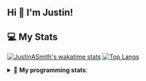 ## Hi 👋 I'm Justin!

## 💻 My Stats

[![JustinASmith's wakatime stats](https://github-readme-stats.vercel.app/api/wakatime?username=JustinASmith)](https://github.com/JustinASmith/JustinASmith)
[![Top Langs](https://github-readme-stats.vercel.app/api/top-langs/?username=JustinASmith&layout=compact)](https://github.com/JustinASmith/JustinASmith)

<details> 
 <summary>🤖 <b>My programming stats</b>: </summary>
<br>
  
<!--START_SECTION:waka-->
**I'm an Early 🐤** 

```text
🌞 Morning    70 commits     ██████░░░░░░░░░░░░░░░░░░░   24.56% 
🌆 Daytime    85 commits     ███████░░░░░░░░░░░░░░░░░░   29.82% 
🌃 Evening    117 commits    ██████████░░░░░░░░░░░░░░░   41.05% 
🌙 Night      13 commits     █░░░░░░░░░░░░░░░░░░░░░░░░   4.56%

```
📅 **I'm Most Productive on Sunday** 

```text
Monday       38 commits     ███░░░░░░░░░░░░░░░░░░░░░░   13.33% 
Tuesday      36 commits     ███░░░░░░░░░░░░░░░░░░░░░░   12.63% 
Wednesday    12 commits     █░░░░░░░░░░░░░░░░░░░░░░░░   4.21% 
Thursday     55 commits     ████░░░░░░░░░░░░░░░░░░░░░   19.3% 
Friday       20 commits     █░░░░░░░░░░░░░░░░░░░░░░░░   7.02% 
Saturday     32 commits     ██░░░░░░░░░░░░░░░░░░░░░░░   11.23% 
Sunday       92 commits     ████████░░░░░░░░░░░░░░░░░   32.28%

```


📊 **This Week I Spent My Time On** 

```text
💬 Programming Languages: 
Java                     5 hrs 45 mins       ████████░░░░░░░░░░░░░░░░░   31.99% 
PHP                      4 hrs 4 mins        █████░░░░░░░░░░░░░░░░░░░░   22.64% 
Dart                     3 hrs 47 mins       █████░░░░░░░░░░░░░░░░░░░░   21.06% 
Markdown                 2 hrs 18 mins       ███░░░░░░░░░░░░░░░░░░░░░░   12.83% 
HTML                     50 mins             █░░░░░░░░░░░░░░░░░░░░░░░░   4.69%

```

**I Mostly Code in JavaScript** 

```text
JavaScript               6 repos             ██████████░░░░░░░░░░░░░░░   40.0% 
Java                     3 repos             █████░░░░░░░░░░░░░░░░░░░░   20.0% 
C++                      2 repos             ███░░░░░░░░░░░░░░░░░░░░░░   13.33% 
C                        2 repos             ███░░░░░░░░░░░░░░░░░░░░░░   13.33% 
CSS                      1 repo              █░░░░░░░░░░░░░░░░░░░░░░░░   6.67%

```



<!--END_SECTION:waka-->
<details> 
